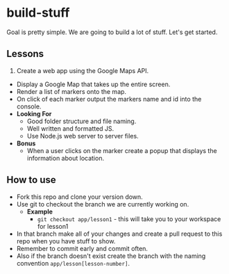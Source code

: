# build-stuff

Goal is pretty simple. We are going to build a lot of stuff. Let's get started.

## Lessons

1. Create a web app using the Google Maps API.
  - Display a Google Map that takes up the entire screen.
  - Render a list of markers onto the map.
  - On click of each marker output the markers name and id into the console.
  - **Looking For**
    - Good folder structure and file naming.
    - Well written and formatted JS.
    - Use Node.js web server to server files.
  - **Bonus**
    - When a user clicks on the marker create a popup that displays the information about location.


## How to use
- Fork this repo and clone your version down.
- Use git to checkout the branch we are currently working on.
  - **Example**
    - `git checkout app/lesson1` - this will take you to your workspace for lesson1
- In that branch make all of your changes and create a pull request to this repo when you have stuff to show.
- Remember to commit early and commit often.
- Also if the branch doesn't exist create the branch with the naming convention `app/lesson[lesson-number]`.
